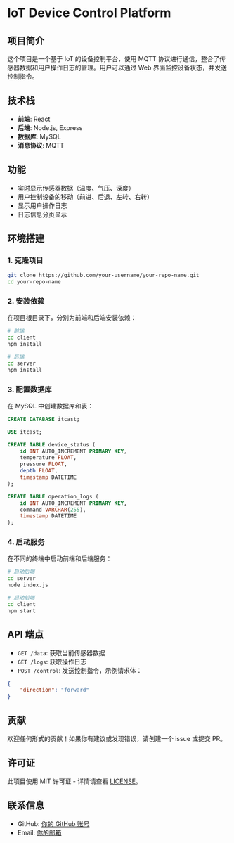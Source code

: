 
# IoT Device Control Platform

## 项目简介
这个项目是一个基于 IoT 的设备控制平台，使用 MQTT 协议进行通信，整合了传感器数据和用户操作日志的管理。用户可以通过 Web 界面监控设备状态，并发送控制指令。

## 技术栈
- **前端**: React
- **后端**: Node.js, Express
- **数据库**: MySQL
- **消息协议**: MQTT

## 功能
- 实时显示传感器数据（温度、气压、深度）
- 用户控制设备的移动（前进、后退、左转、右转）
- 显示用户操作日志
- 日志信息分页显示

## 环境搭建

### 1. 克隆项目
```bash
git clone https://github.com/your-username/your-repo-name.git
cd your-repo-name
```

### 2. 安装依赖
在项目根目录下，分别为前端和后端安装依赖：
```bash
# 前端
cd client
npm install

# 后端
cd server
npm install
```

### 3. 配置数据库
在 MySQL 中创建数据库和表：
```sql
CREATE DATABASE itcast;

USE itcast;

CREATE TABLE device_status (
    id INT AUTO_INCREMENT PRIMARY KEY,
    temperature FLOAT,
    pressure FLOAT,
    depth FLOAT,
    timestamp DATETIME
);

CREATE TABLE operation_logs (
    id INT AUTO_INCREMENT PRIMARY KEY,
    command VARCHAR(255),
    timestamp DATETIME
);

```

### 4. 启动服务
在不同的终端中启动前端和后端服务：
```bash
# 启动后端
cd server
node index.js

# 启动前端
cd client
npm start
```

## API 端点
- `GET /data`: 获取当前传感器数据
- `GET /logs`: 获取操作日志
- `POST /control`: 发送控制指令，示例请求体：
```json
{
    "direction": "forward"
}
```

## 贡献
欢迎任何形式的贡献！如果你有建议或发现错误，请创建一个 issue 或提交 PR。

## 许可证
此项目使用 MIT 许可证 - 详情请查看 [LICENSE](LICENSE)。

## 联系信息
- GitHub: [你的 GitHub 账号](https://github.com/your-username)
- Email: [你的邮箱](mailto:your-email@example.com)
